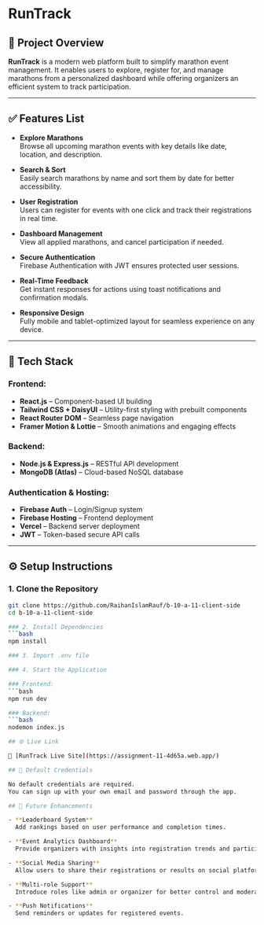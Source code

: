 # RunTrack

## 📘 Project Overview

**RunTrack** is a modern web platform built to simplify marathon event management. It enables users to explore, register for, and manage marathons from a personalized dashboard while offering organizers an efficient system to track participation.

---

## ✅ Features List

- **Explore Marathons**  
  Browse all upcoming marathon events with key details like date, location, and description.

- **Search & Sort**  
  Easily search marathons by name and sort them by date for better accessibility.

- **User Registration**  
  Users can register for events with one click and track their registrations in real time.

- **Dashboard Management**  
  View all applied marathons, and cancel participation if needed.

- **Secure Authentication**  
  Firebase Authentication with JWT ensures protected user sessions.

- **Real-Time Feedback**  
  Get instant responses for actions using toast notifications and confirmation modals.

- **Responsive Design**  
  Fully mobile and tablet-optimized layout for seamless experience on any device.

---

## 🧱 Tech Stack

### Frontend:
- **React.js** – Component-based UI building
- **Tailwind CSS + DaisyUI** – Utility-first styling with prebuilt components
- **React Router DOM** – Seamless page navigation
- **Framer Motion & Lottie** – Smooth animations and engaging effects

### Backend:
- **Node.js & Express.js** – RESTful API development
- **MongoDB (Atlas)** – Cloud-based NoSQL database

### Authentication & Hosting:
- **Firebase Auth** – Login/Signup system
- **Firebase Hosting** – Frontend deployment
- **Vercel** – Backend server deployment
- **JWT** – Token-based secure API calls

---

## ⚙️ Setup Instructions

### 1. Clone the Repository
```bash
git clone https://github.com/RaihanIslamRauf/b-10-a-11-client-side
cd b-10-a-11-client-side

### 2. Install Dependencies
```bash
npm install

### 3. Import .env file

### 4. Start the Application 

### Frontend:
```bash
npm run dev

### Backend:
```bash
nodemon index.js

## 🌐 Live Link

🔗 [RunTrack Live Site](https://assignment-11-4d65a.web.app/)

## 🔐 Default Credentials 

No default credentials are required.  
You can sign up with your own email and password through the app.

## 🚀 Future Enhancements

- **Leaderboard System**  
  Add rankings based on user performance and completion times.

- **Event Analytics Dashboard**  
  Provide organizers with insights into registration trends and participant stats.

- **Social Media Sharing**  
  Allow users to share their registrations or results on social platforms.

- **Multi-role Support**  
  Introduce roles like admin or organizer for better control and moderation.

- **Push Notifications**  
  Send reminders or updates for registered events.




